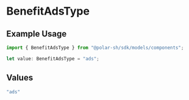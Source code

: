 # BenefitAdsType

## Example Usage

```typescript
import { BenefitAdsType } from "@polar-sh/sdk/models/components";

let value: BenefitAdsType = "ads";
```

## Values

```typescript
"ads"
```